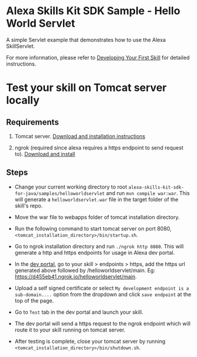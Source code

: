 # Alexa Skills Kit SDK Sample - Hello World Servlet
A simple Servlet example that demonstrates how to use the Alexa SkillServlet. 

For more information, please refer to [Developing Your First Skill](https://alexa-skills-kit-sdk-for-java.readthedocs.io/en/latest/Developing-Your-First-Skill.html) for detailed instructions.

Test your skill on Tomcat server locally
========================================

Requirements
------------

1. Tomcat server. [Download and installation instructions](https://tomcat.apache.org/download-80.cgi)

2. ngrok (required since alexa requires a https endpoint to send request to). [Download and install](https://ngrok.com/download)

Steps
-----

- Change your current working directory to root `alexa-skills-kit-sdk-for-java/samples/helloworldservlet` and run `mvn compile war:war`. This will generate a `helloworldservlet.war` file in
the target folder of the skill's repo.

- Move the war file to webapps folder of tomcat installation directory.

- Run the following command to start tomcat server on port 8080, `<tomcat_installation_directory>/bin/startup.sh`.

- Go to ngrok installation directory and run `./ngrok http 8080`. This will generate a http and https endpoints for usage in Alexa dev portal.

- In the [dev portal](https://developer.amazon.com/alexa/console/ask), go to your skill > endpoints > https, add the https url generated above followed by /helloworldservlet/main. Eg: https://d455eb41.ngrok.io/helloworldservlet/main.

- Upload a self signed certificate or select `My development endpoint is a sub-domain....` option from the dropdown and click `save endpoint` at the top of the page.

- Go to `Test` tab in the dev portal and launch your skill.

- The dev portal will send a https request to the ngrok endpoint which will route it to your skill running on tomcat server.

- After testing is complete, close your tomcat server by running `<tomcat_installation_directory>/bin/shutdown.sh`.


